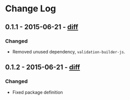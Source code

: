 # Change Log

## 0.1.1 - 2015-06-21 - [diff](https://github.com/adriano-di-giovanni/node-redis-keychain/compare/v0.1.0...v0.1.1)

### Changed

* Removed unused dependency, `validation-builder-js`.

## 0.1.2 - 2015-06-21 - [diff](https://github.com/adriano-di-giovanni/node-redis-keychain/compare/v0.1.1...v0.1.2)

### Changed

* Fixed package definition
